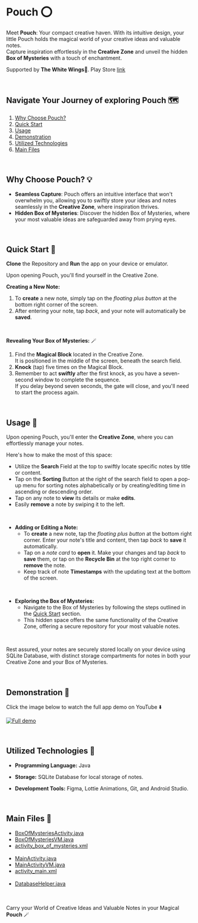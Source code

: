 # Pouch ⭕

Meet **Pouch**: Your compact creative haven. With its intuitive design, your little Pouch holds the magical world of your creative ideas and valuable notes.<br>
Capture inspiration effortlessly in the **Creative Zone** and unveil the hidden **Box of Mysteries** with a touch of enchantment.

Supported by **The White Wings**🪽. Play Store [link](https://play.google.com/store/apps/dev?id=6456450686494659010)

<br>

## Navigate Your Journey of exploring Pouch 🗺️
 1. [Why Choose Pouch?](#why-choose-pouch-)
 2. [Quick Start](#quick-start-)
 3. [Usage](#usage-)
 4. [Demonstration](#demonstration-)
 5. [Utilized Technologies](#utilized-technologies-)
 6. [Main Files](#main-files-)

<br>

## Why Choose Pouch? 💡
 - **Seamless Capture**: Pouch offers an intuitive interface that won't overwhelm you, allowing you to swiftly store your ideas and notes seamlessly in the **Creative Zone**, where inspiration thrives.
 - **Hidden Box of Mysteries**: Discover the hidden Box of Mysteries, where your most valuable ideas are safeguarded away from prying eyes.

<br>

## Quick Start 🚀
**Clone** the Repository and **Run** the app on your device or emulator.

Upon opening Pouch, you'll find yourself in the Creative Zone.

**Creating a New Note:**
 1. To **create** a new note, simply tap on the *floating plus button* at the bottom right corner of the screen.
 2. After entering your note, tap *back*, and your note will automatically be **saved**.

<br>

**Revealing Your Box of Mysteries:** 🪄
 1. Find the **Magical Block** located in the Creative Zone.<br>
It is positioned in the middle of the screen, beneath the search field.
 2. **Knock** (tap) five times on the Magical Block.
 3. Remember to act **swiftly** after the first knock, as you have a seven-second window to complete the sequence.<br>
If you delay beyond seven seconds, the gate will close, and you'll need to start the process again.

<br>

## Usage 📱
Upon opening Pouch, you'll enter the **Creative Zone**, where you can effortlessly manage your notes.

Here's how to make the most of this space:
 - Utilize the **Search** Field at the top to swiftly locate specific notes by title or content.
 - Tap on the **Sorting** Button at the right of the search field to open a pop-up menu for sorting notes alphabetically or by creating/editing time in ascending or descending order.
 - Tap on any note to **view** its details or make **edits**.
 - Easily **remove** a note by swiping it to the left.

<br>

 - **Adding or Editing a Note:**
   - To **create** a new note, tap the *floating plus button* at the bottom right corner. Enter your note's title and content, then tap *back* to **save** it automatically.
   - Tap on a *note card* to **open** it. Make your changes and tap *back* to **save** them, or tap on the **Recycle Bin** at the top right corner to **remove** the note.
   - Keep track of note **Timestamps** with the updating text at the bottom of the screen.
 
<br>

 - **Exploring the Box of Mysteries:**
   - Navigate to the Box of Mysteries by following the steps outlined in the [Quick Start](#quick-start-) section.
   - This hidden space offers the same functionality of the Creative Zone, offering a secure repository for your most valuable notes.

<br>

Rest assured, your notes are securely stored locally on your device using SQLite Database, with distinct storage compartments for notes in both your Creative Zone and your Box of Mysteries.

<br>

## Demonstration 📸
Click the image below to watch the full app demo on YouTube ⬇️

[![Full demo](https://img.youtube.com/vi/20ExnZcRBzE/maxresdefault.jpg)](https://youtu.be/20ExnZcRBzE)

<br>

## Utilized Technologies 🔧
 - **Programming Language:** Java

 - **Storage:** SQLite Database for local storage of notes.

 - **Development Tools:** Figma, Lottie Animations, Git, and Android Studio.

<br>

## Main Files 📁
 - [BoxOfMysteriesActivity.java](app/src/main/java/com/thewhitewings/pouch/BoxOfMysteriesActivity.java)
 - [BoxOfMysteriesVM.java](app/src/main/java/com/thewhitewings/pouch/BoxOfMysteriesVM.java)
 - [activity_box_of_mysteries.xml](app/src/main/res/layout/activity_box_of_mysteries.xml)<br><br>
 - [MainActivity.java](app/src/main/java/com/thewhitewings/pouch/MainActivity.java)
 - [MainActivityVM.java](app/src/main/java/com/thewhitewings/pouch/MainActivityVM.java)
 - [activity_main.xml](app/src/main/res/layout/activity_main.xml)<br><br>
 - [DatabaseHelper.java](app/src/main/java/com/thewhitewings/pouch/DatabaseHelper.java)

<br></br>
Carry your World of Creative Ideas and Valuable Notes in your Magical **Pouch** 🪄

